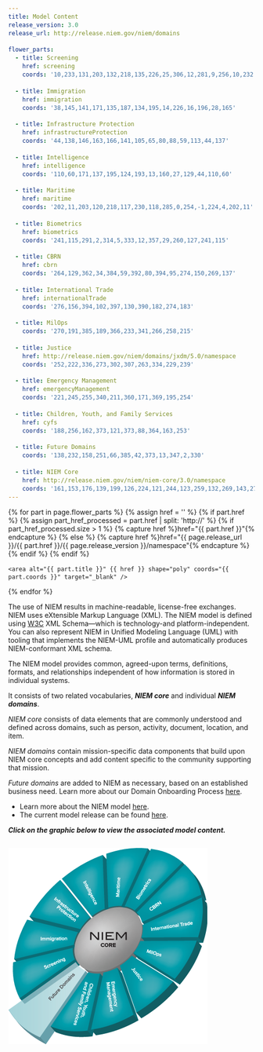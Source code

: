 ```yaml
---
title: Model Content
release_version: 3.0
release_url: http://release.niem.gov/niem/domains

flower_parts:
  - title: Screening
    href: screening
    coords: '10,233,131,203,132,218,135,226,25,306,12,281,9,256,10,232'

  - title: Immigration
    href: immigration
    coords: '38,145,141,171,135,187,134,195,14,226,16,196,28,165'

  - title: Infrastructure Protection
    href: infrastructureProtection
    coords: '44,138,146,163,166,141,105,65,80,88,59,113,44,137'

  - title: Intelligence
    href: intelligence
    coords: '110,60,171,137,195,124,193,13,160,27,129,44,110,60'

  - title: Maritime
    href: maritime
    coords: '202,11,203,120,218,117,230,118,285,0,254,-1,224,4,202,11'

  - title: Biometrics
    href: biometrics
    coords: '241,115,291,2,314,5,333,12,357,29,260,127,241,115'

  - title: CBRN
    href: cbrn
    coords: '264,129,362,34,384,59,392,80,394,95,274,150,269,137'

  - title: International Trade
    href: internationalTrade
    coords: '276,156,394,102,397,130,390,182,274,183'

  - title: MilOps
    coords: '270,191,385,189,366,233,341,266,258,215'

  - title: Justice
    href: http://release.niem.gov/niem/domains/jxdm/5.0/namespace
    coords: '252,222,336,273,302,307,263,334,229,239'

  - title: Emergency Management
    href: emergencyManagement
    coords: '221,245,255,340,211,360,171,369,195,254'

  - title: Children, Youth, and Family Services
    href: cyfs
    coords: '188,256,162,373,121,373,88,364,163,253'

  - title: Future Domains
    coords: '138,232,158,251,66,385,42,373,13,347,2,330'

  - title: NIEM Core
    href: http://release.niem.gov/niem/niem-core/3.0/namespace
    coords: '161,153,176,139,199,126,224,121,244,123,259,132,269,143,273,157,273,169,270,185,263,200,252,216,239,229,221,242,203,249,185,253,171,252,157,246,146,237,139,225,136,213,135,202,142,180,152,164'
---
```


<map name="flower-model-map" id="flower-model-map">
  {% for part in page.flower_parts %}
    {% assign href = '' %}
    {% if part.href %}
      {% assign part_href_processed = part.href | split: 'http://' %}
      {% if part_href_processed.size > 1 %}
        {% capture href %}href="{{ part.href }}"{% endcapture %}
      {% else %}
        {% capture href %}href="{{ page.release_url }}/{{ part.href }}/{{ page.release_version }}/namespace"{% endcapture %}
      {% endif %}
    {% endif %}

    <area alt="{{ part.title }}" {{ href }} shape="poly" coords="{{ part.coords }}" target="_blank" />
  {% endfor %}
</map>

The use of NIEM results in machine-readable, license-free exchanges. NIEM uses eXtensible Markup Language (XML). The NIEM model is defined using [W3C](http://www.w3.org/standards/xml/) XML Schema&mdash;which is technology-and platform-independent. You can also represent NIEM in Unified Modeling Language (UML) with tooling that implements the NIEM-UML profile and automatically produces NIEM-conformant XML schema.

The NIEM model provides common, agreed-upon terms, definitions, formats, and relationships independent of how information is stored in individual systems.

It consists of two related vocabularies, ***NIEM core*** and individual ***NIEM domains***.

*NIEM core* consists of data elements that are commonly understood and defined across domains, such as person, activity, document, location, and item.

*NIEM domains* contain mission-specific data components that build upon NIEM core concepts and add content specific to the community supporting that mission.

*Future domains* are added to NIEM as necessary, based on an established business need. Learn more about our Domain Onboarding Process [here](https://www.niem.gov/aboutniem/Pages/Domain-Onboarding.aspx).

* Learn more about the NIEM model [here](https://www.niem.gov/technical/Pages/The-Model.aspx).
* The current model release can be found [here](http://release.niem.gov/).

***Click on the graphic below to view the associated model content.***

<p style="margin-top: 2em;">
  <img src="./assets/flower-model.png" alt="Flower Model" height="400" width="407" id="flower-model" usemap="#flower-model-map" />
</p>

<script>
$(function() {
  var flowerBase,
      flowerBaseDimensions,
      flowerHover,
      flowerMap,
      flowerOverlay,
      flowerWrap;

  flowerBase = $('#flower-model');
  flowerBaseDimensions = {
    width: flowerBase.attr('width'),
    height: flowerBase.attr('height')
  };

  flowerMap = $(flowerBase.attr('usemap'));

  flowerOverlay = $('<img />', {
    width: flowerBaseDimensions.width,
    height: flowerBaseDimensions.height,
    src: './assets/transparent.png',
    usemap: flowerBase.attr('usemap')
  }).css({
    position: 'absolute',
    left: 0,
    top: 0,
    'z-index': 2
  });

  flowerHover = $('<img />', {
    src: './assets/flower-model-hover.png',
    width: flowerBaseDimensions.width
  }).css({
    position: 'absolute',
    left: 0,
    top: 0,
    'z-index': 1,
    display: 'none',
  });

  flowerWrap = flowerBase.wrapAll('<div />')
    .parent()
    .css({
      height: flowerBaseDimensions.height,
      width: flowerBaseDimensions.width,
      position: 'relative',
      overflow: 'hidden',
    });

  $('area', flowerMap).hover(function() {
    var offset;

    offset = $(this).index() * flowerBaseDimensions.height * -1;

    flowerHover
      .stop(true, true)
      .css('top', offset)
      .fadeIn();
  }, function() {
    flowerHover
      .fadeOut({
        queue: false,
        complete: function() {
          flowerHover.css('top', 0);
        }
      });
  });

  flowerWrap
    .prepend(flowerHover)
    .prepend(flowerOverlay);

  flowerBase.removeAttr('usemap');
});
</script>
